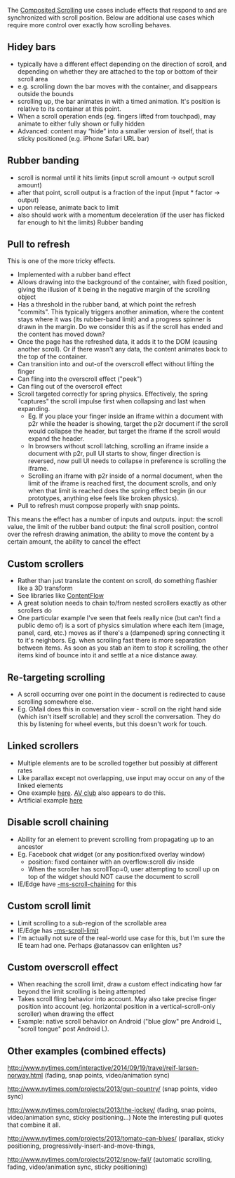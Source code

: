 
The [Composited Scrolling](https://github.com/w3c/css-houdini-drafts/blob/master/composited-scrolling-and-animation/UseCases.md]) use cases include effects that respond to and are synchronized with scroll position.  Below are additional use cases which require more control over exactly how scrolling behaves.

Hidey bars
----
- typically have a different effect depending on the direction of scroll, and depending on whether they are attached to the top or bottom of their scroll area
- e.g. scrolling down the bar moves with the container, and disappears outside the bounds
- scrolling up, the bar animates in with a timed animation. It's position is relative to its container at this point.
- When a scroll operation ends (eg. fingers lifted from touchpad), may animate to either fully shown or fully hidden
- Advanced: content may “hide” into a smaller version of itself, that is sticky positioned (e.g. iPhone Safari URL bar)

Rubber banding
----
- scroll is normal until it hits limits (input scroll amount -> output scroll amount)
- after that point, scroll output is a fraction of the input (input * factor -> output)
- upon release, animate back to limit
- also should work with a momentum deceleration (if the user has flicked far enough to hit the limits)
Rubber banding

Pull to refresh
----
This is one of the more tricky effects.

- Implemented with a rubber band effect
- Allows drawing into the background of the container, with fixed position, giving the illusion of it being in the negative margin of the scrolling object
- Has a threshold in the rubber band, at which point the refresh "commits". This typically triggers another animation, where the content stays where it was (its rubber-band limit) and a progress spinner is drawn in the margin. Do we consider this as if the scroll has ended and the content has moved down?
- Once the page has the refreshed data, it adds it to the DOM (causing another scroll). Or if there wasn't any data, the content animates back to the top of the container.
- Can transition into and out-of the overscroll effect without lifting the finger
- Can fling into the overscroll effect ("peek")
- Can fling out of the overscroll effect
- Scroll targeted correctly for spring physics.  Effectively, the spring "captures" the scroll impulse first when collapsing and last when expanding. 
  - Eg. If you place your finger inside an iframe within a document with p2r while the header is showing, target the p2r document if the scroll would collapse the header, but target the iframe if the scroll would expand the header.
  - In browsers without scroll latching, scrolling an iframe inside a document with p2r, pull UI starts to show, finger direction is reversed, now pull UI needs to collapse in preference is scrolling the iframe.  
  - Scrolling an iframe with p2r inside of a normal document, when the limit of the iframe is reached first, the document scrolls, and only when that limit is reached does the spring effect begin (in our prototypes, anything else feels like broken physics).
- Pull to refresh must compose properly with snap points.

This means the effect has a number of inputs and outputs.
input: the scroll value, the limit of the rubber band
output: the final scroll position, control over the refresh drawing animation, the ability to move the content by a certain amount, the ability to cancel the effect

Custom scrollers
-----
- Rather than just translate the content on scroll, do something flashier like a 3D transform
- See libraries like [ContentFlow](http://www.jacksasylum.eu/ContentFlow/) 
- A great solution needs to chain to/from nested scrollers exactly as other scrollers do
- One particular example I've seen that feels really nice (but can't find a public demo of) is a sort of physics simulation where each item (image, panel, card, etc.) moves as if there's a (dampened) spring connecting it to it's neighbors.  Eg. when scrolling fast there is more separation between items.  As soon as you stab an item to stop it scrolling, the other items kind of bounce into it and settle at a nice distance away.

Re-targeting scrolling
-----
- A scroll occurring over one point in the document is redirected to cause scrolling somewhere else.
- Eg. GMail does this in conversation view - scroll on the right hand side (which isn't itself scrollable) and they scroll the conversation.  They do this by listening for wheel events, but this doesn't work for touch.
 
Linked scrollers
-----
- Multiple elements are to be scrolled together but possibly at different rates
- Like parallax except not overlapping, use input may occur on any of the linked elements
- One example [here](http://stackoverflow.com/questions/19786080/how-to-synchronize-scroll-between-two-elements-with-different-height).  [AV club](http://www.avclub.com/review/weeknd-navigates-trippy-perception-and-pop-reality-224412) also appears to do this.
- Artificial example [here](http://fiddle.jshell.net/kunknown/VVaEq/2/show/)
 
Disable scroll chaining
-----
- Ability for an element to prevent scrolling from propagating up to an ancestor
- Eg. Facebook chat widget (or any position:fixed overlay window)
  - position: fixed container with an overflow:scroll div inside
  - When the scroller has scrollTop=0, user attempting to scroll up on top of the widget should NOT cause the document to scroll
- IE/Edge have [-ms-scroll-chaining](https://msdn.microsoft.com/en-us/library/windows/apps/hh466007.aspx) for this

Custom scroll limit
-----
- Limit scrolling to a sub-region of the scrollable area
- IE/Edge has [-ms-scroll-limit](https://msdn.microsoft.com/en-us/library/jj127336(v=vs.85).aspx)
- I'm actually not sure of the real-world use case for this, but I'm sure the IE team had one.  Perhaps @atanassov can enlighten us?

Custom overscroll effect
-----
- When reaching the scroll limit, draw a custom effect indicating how far beyond the limit scrolling is being attempted
- Takes scroll fling behavior into account.  May also take precise finger position into account (eg. horizontal position in a vertical-scroll-only scroller) when drawing the effect
- Example: native scroll behavior on Android ("blue glow" pre Android L, "scroll tongue" post Android L).

Other examples (combined effects)
----
http://www.nytimes.com/interactive/2014/09/19/travel/reif-larsen-norway.html
(fading, snap points, video/animation sync)

http://www.nytimes.com/projects/2013/gun-country/
(snap points, video sync)

http://www.nytimes.com/projects/2013/the-jockey/
(fading, snap points, video/animation sync, sticky positioning...)
Note the interesting pull quotes that combine it all.

http://www.nytimes.com/projects/2013/tomato-can-blues/
(parallax, sticky positioning, progressively-insert-and-move-things, 

http://www.nytimes.com/projects/2012/snow-fall/
(automatic scrolling, fading, video/animation sync, sticky positioning)

